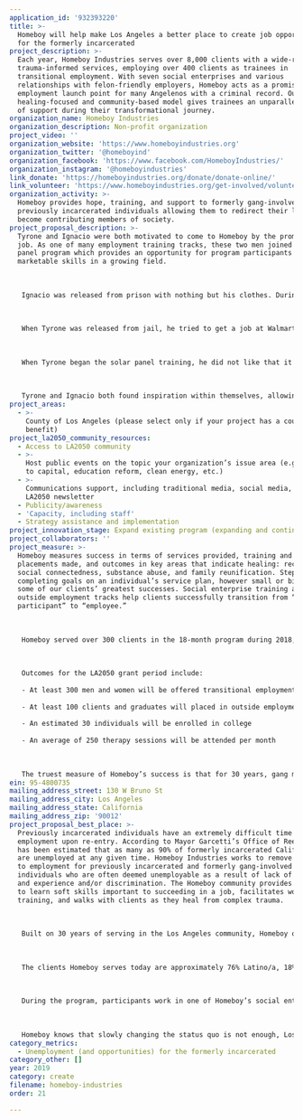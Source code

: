 ```yaml
---
application_id: '932393220'
title: >-
  Homeboy will help make Los Angeles a better place to create job opportunities
  for the formerly incarcerated
project_description: >-
  Each year, Homeboy Industries serves over 8,000 clients with a wide-range of
  trauma-informed services, employing over 400 clients as trainees in
  transitional employment. With seven social enterprises and various
  relationships with felon-friendly employers, Homeboy acts as a promising
  employment launch point for many Angelenos with a criminal record. Our unique
  healing-focused and community-based model gives trainees an unparalleled level
  of support during their transformational journey.
organization_name: Homeboy Industries
organization_description: Non-profit organization
project_video: ''
organization_website: 'https://www.homeboyindustries.org'
organization_twitter: '@homeboyind'
organization_facebook: 'https://www.facebook.com/HomeboyIndustries/'
organization_instagram: '@homeboyindustries'
link_donate: 'https://homeboyindustries.org/donate/donate-online/'
link_volunteer: 'https://www.homeboyindustries.org/get-involved/volunteer/'
organization_activity: >-
  Homeboy provides hope, training, and support to formerly gang-involved and
  previously incarcerated individuals allowing them to redirect their lives and
  become contributing members of society.
project_proposal_description: >-
  Tyrone and Ignacio were both motivated to come to Homeboy by the promise of a
  job. As one of many employment training tracks, these two men joined the solar
  panel program which provides an opportunity for program participants to gain
  marketable skills in a growing field. 
   
   
   
   Ignacio was released from prison with nothing but his clothes. During his first week at Homeboy, Ignacio’s case manager helped him get his birth certificate, ID and social security card. From here, Ignacio was so motivated to find employment that he joined a work cohort only a few months into his time at Homeboy. He says Homeboy helped him realize, “my record doesn’t have to keep me back.” He shares that he now has “better life perspective and help for his future.” Ignacio now has promising job opportunities in the field of solar panel installation. 
   
   
   
   When Tyrone was released from jail, he tried to get a job at Walmart. While he got an initial job offer, he did not pass the background check. When this happened, he knew it was time to see how Homeboy could help. Tyrone shares, “[Homeboy] helped me find a space to reflect on why I kept going back to jail. I usually follow down an easy path and this leads me to trouble.” Unless he changed his decisions, he knew his path would lead to jail again. 
   
   
   
   When Tyrone began the solar panel training, he did not like that it felt like school but he soon realized he enjoyed the work. Tyrone hopes to study psychology because he often finds himself counseling his friends and family. Still, he’s discouraged to know that even if he gets a degree, his criminal record will limit his job options in the field. Tyrone now knows that he can come to Homeboy for free tutoring and eventually hopes to reduce his felony to a misdemeanor with help from our legal department. Tyrone no longer wants to take the easy road, but the road he knows will help him achieve his goals.
   
   
   
   Tyrone and Ignacio both found inspiration within themselves, allowing them to positively impact their own lives and futures. In addition, their stories serve as inspiration for others with criminal records and for those in Los Angeles who stand with the previously incarcerated and their right to a second chance
project_areas:
  - >-
    County of Los Angeles (please select only if your project has a countywide
    benefit)
project_la2050_community_resources:
  - Access to LA2050 community
  - >-
    Host public events on the topic your organization’s issue area (e.g. access
    to capital, education reform, clean energy, etc.) 
  - >-
    Communications support, including traditional media, social media, and
    LA2050 newsletter
  - Publicity/awareness
  - 'Capacity, including staff'
  - Strategy assistance and implementation
project_innovation_stage: Expand existing program (expanding and continuing ongoing successful projects)
project_collaborators: ''
project_measure: >-
  Homeboy measures success in terms of services provided, training and job
  placements made, and outcomes in key areas that indicate healing: recidivism,
  social connectedness, substance abuse, and family reunification. Steps toward
  completing goals on an individual’s service plan, however small or big, are
  some of our clients’ greatest successes. Social enterprise training and other
  outside employment tracks help clients successfully transition from “program
  participant” to “employee.”
   
   
   
   Homeboy served over 300 clients in the 18-month program during 2018, and nearly 8,000 additional clients through free a la carte services such as classes and substance abuse support. Toward sustainable employment, Homeboy’s program helps clients gain as many industry-recognized trainings and certifications as possible such as forklift, food safety and welding. Last year, Homeboy helped over 100 clients find employment and continues to build new career pathways in fields including construction, social services, and manufacturing.
   
   
   
   Outcomes for the LA2050 grant period include:
   
   - At least 300 men and women will be offered transitional employment and training through Homeboy’s 18-month re-entry program
   
   - At least 100 clients and graduates will placed in outside employment
   
   - An estimated 30 individuals will be enrolled in college 
   
   - An average of 250 therapy sessions will be attended per month 
   
   
   
   The truest measure of Homeboy’s success is that for 30 years, gang members keep showing up every day looking for help to get out of the gang lifestyle. Our impact is evident in each life transformed and in the growing Homeboy movement.
ein: 95-4800735
mailing_address_street: 130 W Bruno St
mailing_address_city: Los Angeles
mailing_address_state: California
mailing_address_zip: '90012'
project_proposal_best_place: >-
  Previously incarcerated individuals have an extremely difficult time finding
  employment upon re-entry. According to Mayor Garcetti’s Office of Reentry, it
  has been estimated that as many as 90% of formerly incarcerated Californians
  are unemployed at any given time. Homeboy Industries works to remove barriers
  to employment for previously incarcerated and formerly gang-involved
  individuals who are often deemed unemployable as a result of lack of skills
  and experience and/or discrimination. The Homeboy community provides a space
  to learn soft skills important to succeeding in a job, facilitates workforce
  training, and walks with clients as they heal from complex trauma.
   
   
   
   Built on 30 years of serving in the Los Angeles community, Homeboy offers an ongoing comprehensive 18-month re-entry program wherein participants are given paid employment and training in a supportive environment that is understanding of their unique needs (court dates, check-ins with parole officers, etc). As soon a client enters Homeboy’s program, they are assigned a Case Manager and Navigator tasked with walking with them through the program. Each participant creates an individual service plan with their Case Manager that acts as a road map toward their personal and professional goals. After 60 days in the program, all participants begin attending a Work Readiness class that teaches customer service, work behavior, and more. Homeboy provides on-the-job training and skill acquisition, while also focusing on the small things such as belonging to a workplace community or clocking into work. 
   
   
   
   The clients Homeboy serves today are approximately 76% Latino/a, 18% African-American, and 6% other ethnicities; 72% percent are men and 28% are women. All are low-income and have a history of gang involvement and/or incarceration. Less than half of those who come to Homeboy have a GED or high school diploma. 
   
   
   
   During the program, participants work in one of Homeboy’s social enterprises (including Homegirl CafÃ© & Catering and Homeboy Electronics Recycling) or headquarters to gain on-the-job experience. Homeboy’s social enterprises provide some opportunities for permanent job placement and increasing numbers of local employers have become felon-friendly, still there remains a need for many more jobs in the Los Angeles community that will consider a candidate with a criminal record. 
   
   
   
   Homeboy knows that slowly changing the status quo is not enough, Los Angeles needs to create more permanent jobs for the formerly incarcerated. With support from LA2050, Homeboy will continue to remove barriers to employment, create job opportunities, and partner with local employers to create opportunities for success for even more Angelenos.
category_metrics:
  - Unemployment (and opportunities) for the formerly incarcerated
category_other: []
year: 2019
category: create
filename: homeboy-industries
order: 21

---
```


